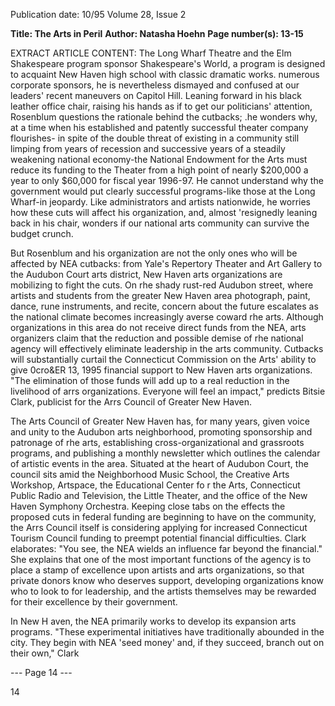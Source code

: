 Publication date: 10/95
Volume 28, Issue 2

**Title: The Arts in Peril**
**Author: Natasha Hoehn**
**Page number(s): 13-15**

EXTRACT ARTICLE CONTENT:
The Long Wharf Theatre and the Elm Shakespeare program sponsor Shakespeare's World, a program is designed to 
acquaint New Haven high school with classic dramatic works. 
numerous corporate sponsors, he is nevertheless dismayed and 
confused at our leaders' recent maneuvers on Capitol Hill. 
Leaning forward in his black leather office chair, raising his 
hands as if to get our politicians' attention, Rosenblum questions 
the rationale behind the cutbacks; .he wonders why, at a time 
when his established and patently successful theater company 
flourishes-
in spite of the double threat of existing in a 
community still limping from years of recession and successive 
years of a steadily weakening national economy-the National 
Endowment for the Arts must reduce its funding to the Theater 
from a high point of nearly $200,000 a year to only $60,000 for 
fiscal year 1996-97. He cannot understand why the government 
would put clearly successful programs-like those at the Long 
Wharf-in jeopardy. Like administrators and artists nationwide, 
he worries how these cuts will affect his organization, and, 
almost 'resignedly leaning back in his chair, wonders if our 
national arts community can survive the budget crunch. 


But Rosenblum and his organization are not the only ones 
who will be affected by NEA cutbacks: from Yale's Repertory 
Theater and Art Gallery to the Audubon Court arts district, New 
Haven arts organizations are mobilizing to fight the cuts. On rhe 
shady rust-red Audubon street, where artists and students from 
the greater New Haven area photograph, paint, dance, rune 
instruments, and recite, concern about the future escalates as the 
national climate becomes increasingly averse coward rhe arts. 
Although organizations in this area do not receive direct funds 
from the NEA, arts organizers claim that the reduction and 
possible demise of rhe national agency will effectively eliminate 
leadership in the arts community. Cutbacks will substantially 
curtail the Connecticut Commission on the Arts' ability to give 
0cro&ER 13, 1995 
financial support to New Haven arts organizations. "The 
elimination of those funds will add up to a real reduction in the 
livelihood of arrs organizations. Everyone will feel an impact," 
predicts Bitsie Clark, publicist for the Arrs Council of Greater 
New Haven. 


The Arts Council of Greater New Haven has, for many years, 
given voice and unity to the Audubon arts neighborhood, 
promoting sponsorship and patronage of rhe arts, establishing 
cross-organizational and grassroots programs, and publishing a 
monthly newsletter which outlines the calendar of artistic events 
in the area. Situated at the heart of Audubon Court, the council 
sits amid the Neighborhood Music School, the Creative Arts 
Workshop, Artspace, the Educational Center fo r the Arts, 
Connecticut Public Radio and Television, the Little Theater, and 
the office of the New Haven Symphony Orchestra. Keeping close 
tabs on the effects the proposed cuts in federal funding are 
beginning to have on the community, the Arrs Council itself is 
considering applying for increased Connecticut Tourism Council 
funding to preempt potential financial difficulties. Clark 
elaborates: "You see, the NEA wields an influence far beyond the 
financial." She explains that one of the most important functions 
of the agency is to place a stamp of excellence upon artists and 
arts organizations, so that private donors know who deserves 
support, developing organizations know who to look to for 
leadership, and the artists themselves may be rewarded for their 
excellence by their government. 


In New H aven, the NEA primarily works to develop its 
expansion arts programs. "These experimental initiatives have 
traditionally abounded in the city. They begin with NEA 'seed 
money' and, if they succeed, branch out on their own," Clark 


--- Page 14 ---

14